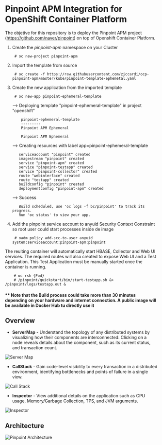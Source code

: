 # Pinpoint APM Integration for OpenShift Container Platform

The objetive for this repository is to deploy the Pinpoint APM project (https://github.com/naver/pinpoint) on top of Openshift Container Platform.

1. Create the *pinpoint-apm* namespace on your Cluster

        # oc new-project pinpoint-apm

2. Import the template from source

        # oc create -f https://raw.githubusercontent.com/ziccardi/ocp-pinpoint-apm/master/kube/pinpoint-template-ephemetal.yaml

3. Create the new application from the imported template

        # oc new-app pinpoint-ephemeral-template

      --> Deploying template "pinpoint-ephemeral-template" in project "openshift"

           pinpoint-ephemeral-template
           ---------
           Pinpoint APM Ephemeral

           Pinpoint APM Ephemeral

      --> Creating resources with label app=pinpoint-ephemeral-template

          serviceaccount "pinpoint" created
          imagestream "pinpoint" created
          service "pinpoint-apm" created
          service "pinpoint-testapp" created
          service "pinpoint-collector" created
          route "webinterface" created
          route "testapp" created
          buildconfig "pinpoint" created
          deploymentconfig "pinpoint-apm" created

      --> Success

          Build scheduled, use 'oc logs -f bc/pinpoint' to track its progress.
          Run 'oc status' to view your app.

4. Add the pinpoint service account to anyuid Security Context Constraint so root user could start processes inside de image

        # oadm policy add-scc-to-user anyuid system:serviceaccount:pinpoint-apm:pinpoint

The reulting container will automatically start HBASE, Collector and Web UI services. The required routes will also created to expose Web UI and a Test Application. This Test Application must be manually started once the container is running.

        # oc rsh {Pod}
        # /pinpoint/quickstart/bin/start-testapp.sh &> /pinpoint/logs/testapp.out &

#### ** Note that the Build process could take more than 30 minutes depending on your hardware and internet connection. A public image will be available in Docker Hub tu directly use it


## Overview

* **ServerMap** - Understand the topology of any distributed systems by visualizing how their components are interconnected. Clicking on a node reveals details about the component, such as its current status, and transaction count.

![Server Map](img/ss_server-map.png)

* **CallStack** - Gain code-level visibility to every transaction in a distributed environment, identifying bottlenecks and points of failure in a single view.

![Call Stack](img/ss_call-stack.png)

* **Inspector** - View additional details on the application such as CPU usage, Memory/Garbage Collection, TPS, and JVM arguments.

![Inspector](img/ss_inspector.png)

## Architecture

![Pinpoint Architecture](img/pinpoint-architecture.png)
